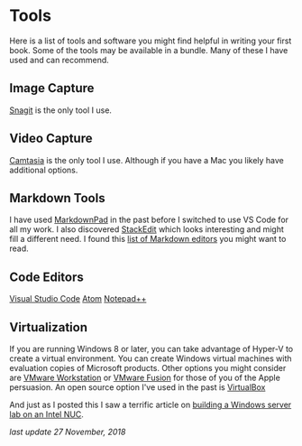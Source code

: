 # Tools

Here is a list of tools and software you might find helpful in writing your first book. Some of the tools may be available in a bundle. Many of these I have used and can recommend.

## Image Capture

[Snagit](https://www.techsmith.com/screen-capture.html) is the only tool I use.

## Video Capture

[Camtasia](https://www.techsmith.com/video-editor.html) is the only tool I use. Although if you have a Mac you likely have additional options.

## Markdown Tools

I have used [MarkdownPad](http://www.markdownpad.com/) in the past before I switched to use VS Code for all my work. I also discovered [StackEdit](https://stackedit.io/) which looks interesting and might fill a different need. I found this [list of Markdown editors](https://speckyboy.com/markdown-tools-editors/) you might want to read.

## Code Editors

[Visual Studio Code](https://code.visualstudio.com/)
[Atom](https://atom.io/)
[Notepad++](https://notepad-plus-plus.org/)

## Virtualization

If you are running Windows 8 or later, you can take advantage of Hyper-V to create a virtual environment. You can create Windows virtual machines with evaluation copies of Microsoft products. Other options you might consider are [VMware Workstation](https://www.vmware.com/products/workstation-pro.html) or [VMware Fusion](https://www.vmware.com/products/fusion.html) for those of you of the Apple persuasion. An open source option I've used in the past is [VirtualBox](https://www.virtualbox.org/)

And just as I posted this I saw a terrific article on [building a Windows server lab on an Intel NUC](https://www.thomasmaurer.ch/2018/11/windows-server-lab-intel-nuc/).

_last update 27 November, 2018_
